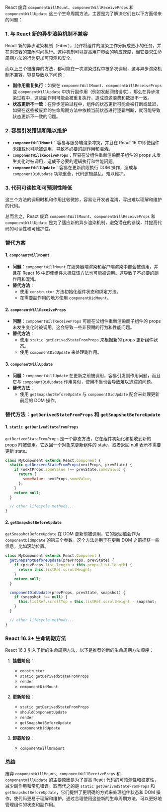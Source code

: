 React 废弃 `componentWillMount`、`componentWillReceiveProps` 和 `componentWillUpdate` 这三个生命周期方法，主要是为了解决它们在以下方面带来的问题：

### 1. 与 React 新的异步渲染机制不兼容

React 新的异步渲染机制（Fiber），允许将组件的渲染工作分解成更小的任务，并在浏览器的空闲时间执行。这种机制可以提高用户界面的响应速度，但它要求生命周期方法的行为更加可预测和安全。

而以上三个被废弃的方法，都可能在一次渲染过程中被多次调用，这与异步渲染机制不兼容，容易导致以下问题：

- **副作用重复执行**：如果在 `componentWillMount`、`componentWillReceiveProps` 或 `componentWillUpdate` 中执行副作用（例如发起网络请求），那么在异步渲染过程中，这些副作用可能会被重复执行，造成资源浪费和数据不一致。
- **状态更新不一致**：在异步渲染过程中，组件的状态更新可能会被打断或延迟，如果在这些被废弃的生命周期方法中依赖当前状态进行逻辑判断，就可能导致状态更新不一致的问题。

### 2. 容易引发错误和难以维护

- **`componentWillMount`**：容易与服务端渲染冲突，并且在 React 16 中即使组件未挂载也可能被调用，导致不必要的副作用和混淆。
- **`componentWillReceiveProps`**：容易在父组件重新渲染而子组件的 props 未发生变化时被调用，造成不必要的逻辑执行和性能问题。
- **`componentWillUpdate`**：容易在更新阶段执行 DOM 操作，造成与 `componentDidUpdate` 功能重叠，代码逻辑混乱，难以维护。

### 3. 代码可读性和可预测性降低

这三个方法的调用时机和作用比较微妙，容易让开发者混淆，写出难以理解和维护的代码。

总而言之，React 废弃 `componentWillMount`、`componentWillReceiveProps` 和 `componentWillUpdate` 是为了适应新的异步渲染机制，避免潜在的错误，并提高代码的可读性和可维护性。 

### 替代方案

#### 1. `componentWillMount`

- **问题**：`componentWillMount` 在服务器端渲染和客户端渲染中都会被调用，并且在 React 16 中即使组件未挂载该方法也可能被调用。这导致了不必要的副作用和混淆。
- **替代方法**：
  - 使用 `constructor` 方法初始化组件状态和绑定方法。
  - 在需要副作用的地方使用 `componentDidMount`。

#### 2. `componentWillReceiveProps`

- **问题**：`componentWillReceiveProps` 可能在父组件重新渲染而子组件的 props 未发生变化时被调用，这会导致一些非预期的行为和性能问题。
- **替代方法**：
  - 使用 `static getDerivedStateFromProps` 来根据新的 props 更新组件状态。
  - 使用 `componentDidUpdate` 来处理副作用。

#### 3. `componentWillUpdate`

- **问题**：`componentWillUpdate` 在更新之前被调用，容易引发副作用问题，而且它与 `componentDidUpdate` 作用类似，使用不当也会导致难以追踪的问题。
- **替代方法**：
  - 使用 `getSnapshotBeforeUpdate` 与 `componentDidUpdate` 配合来处理更新前后的 DOM 操作。

### 替代方法：`getDerivedStateFromProps` 和 `getSnapshotBeforeUpdate`

#### 1. `static getDerivedStateFromProps`

`getDerivedStateFromProps` 是一个静态方法，它在组件初始化和接收到新的 props 时被调用。它返回一个对象来更新组件的 state，或者返回 null 表示不需要更新 state。

```javascript
class MyComponent extends React.Component {
  static getDerivedStateFromProps(nextProps, prevState) {
    if (nextProps.someValue !== prevState.someValue) {
      return {
        someValue: nextProps.someValue,
      };
    }
    return null;
  }

  // other lifecycle methods...
}
```

#### 2. `getSnapshotBeforeUpdate`

`getSnapshotBeforeUpdate` 在 DOM 更新前被调用，它的返回值会作为 `componentDidUpdate` 的第三个参数。这个方法适用于在更新 DOM 之前捕获一些信息，比如滚动位置。

```javascript
class MyComponent extends React.Component {
  getSnapshotBeforeUpdate(prevProps, prevState) {
    if (prevProps.list.length < this.props.list.length) {
      return this.listRef.scrollHeight;
    }
    return null;
  }

  componentDidUpdate(prevProps, prevState, snapshot) {
    if (snapshot !== null) {
      this.listRef.scrollTop = this.listRef.scrollHeight - snapshot;
    }
  }

  // other lifecycle methods...
}
```

### React 16.3+ 生命周期方法

React 16.3 引入了新的生命周期方法，以下是推荐的新的生命周期方法顺序：

1. **挂载阶段**：
   - `constructor`
   - `static getDerivedStateFromProps`
   - `render`
   - `componentDidMount`

2. **更新阶段**：
   - `static getDerivedStateFromProps`
   - `shouldComponentUpdate`
   - `render`
   - `getSnapshotBeforeUpdate`
   - `componentDidUpdate`

3. **卸载阶段**：
   - `componentWillUnmount`

### 总结

废弃 `componentWillMount`、`componentWillReceiveProps` 和 `componentWillUpdate` 的主要原因是为了提高 React 代码的可预测性和稳定性，减少副作用和常见错误。取而代之的是 `static getDerivedStateFromProps` 和 `getSnapshotBeforeUpdate`，它们提供了更明确的方式来处理组件状态和 DOM 操作，使代码更易于理解和维护。通过合理使用这些新的生命周期方法，可以更好地管理组件的状态和副作用。
